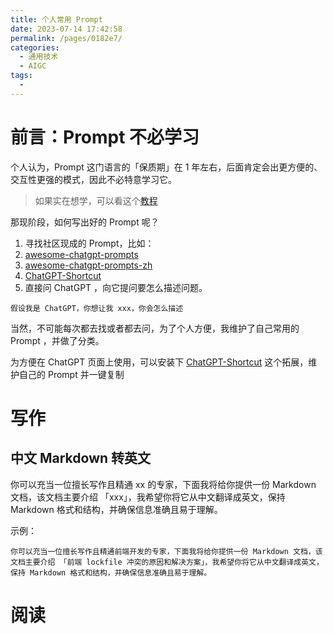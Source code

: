 ```yaml
---
title: 个人常用 Prompt
date: 2023-07-14 17:42:58
permalink: /pages/0182e7/
categories: 
  - 通用技术
  - AIGC
tags: 
  - 
---
```


# 前言：Prompt 不必学习

个人认为，Prompt 这门语言的「保质期」在 1 年左右，后面肯定会出更方便的、交互性更强的模式，因此不必特意学习它。
> 如果实在想学，可以看这个[教程](https://learningprompt.wiki/)

那现阶段，如何写出好的 Prompt 呢？
1. 寻找社区现成的 Prompt，比如：
  1. [awesome-chatgpt-prompts](https://github.com/f/awesome-chatgpt-prompts)
  2. [awesome-chatgpt-prompts-zh](https://github.com/PlexPt/awesome-chatgpt-prompts-zh)
  3. [ChatGPT-Shortcut](https://github.com/rockbenben/ChatGPT-Shortcut)
2. 直接问 ChatGPT ，向它提问要怎么描述问题。
```
假设我是 ChatGPT，你想让我 xxx，你会怎么描述
```
当然，不可能每次都去找或者都去问，为了个人方便，我维护了自己常用的 Prompt ，并做了分类。

为方便在 ChatGPT 页面上使用，可以安装下 [ChatGPT-Shortcut](https://github.com/rockbenben/ChatGPT-Shortcut) 这个拓展，维护自己的 Prompt 并一键复制

# 写作

## 中文 Markdown 转英文

你可以充当一位擅长写作且精通 xx 的专家，下面我将给你提供一份 Markdown 文档，该文档主要介绍 「xxx」，我希望你将它从中文翻译成英文，保持 Markdown 格式和结构，并确保信息准确且易于理解。

示例：
```
你可以充当一位擅长写作且精通前端开发的专家，下面我将给你提供一份 Markdown 文档，该文档主要介绍 「前端 lockfile 冲突的原因和解决方案」，我希望你将它从中文翻译成英文，保持 Markdown 格式和结构，并确保信息准确且易于理解。
```

# 阅读